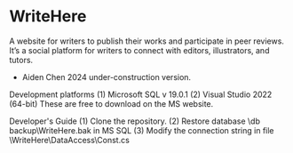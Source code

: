 # WriteHere
A website for writers to publish their works and participate in peer reviews. It’s a social platform for writers to connect with editors, illustrators, and tutors.

- Aiden Chen 2024  under-construction version. 

Development platforms
(1) Microsoft SQL v 19.0.1
(2) Visual Studio 2022 (64-bit) 
These are free to download on the MS website.

Developer's Guide
(1) Clone the repository.
(2) Restore database \db backup\WriteHere.bak in MS SQL
(3) Modify the connection string in file \WriteHere\DataAccess\Const.cs
